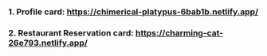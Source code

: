 

### 1. Profile card: https://chimerical-platypus-6bab1b.netlify.app/
### 2. Restaurant Reservation card: https://charming-cat-26e793.netlify.app/
